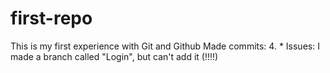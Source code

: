 # first-repo
This is my first experience with Git and Github
Made commits: 4.
*
Issues: I made a branch called "Login", but can't add it (!!!!)
